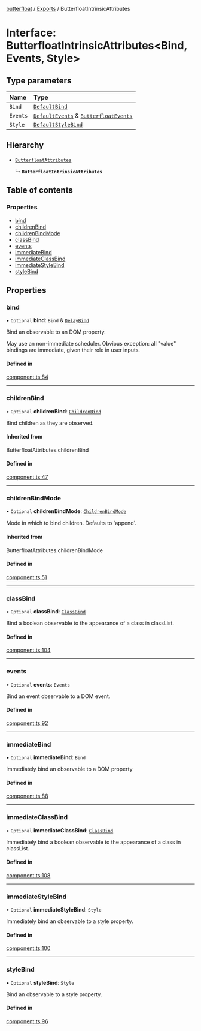 [butterfloat](../README.md) / [Exports](../modules.md) / ButterfloatIntrinsicAttributes

# Interface: ButterfloatIntrinsicAttributes\<Bind, Events, Style\>

## Type parameters

| Name | Type |
| :------ | :------ |
| `Bind` | [`DefaultBind`](../modules.md#defaultbind) |
| `Events` | [`DefaultEvents`](../modules.md#defaultevents) & [`ButterfloatEvents`](ButterfloatEvents.md) |
| `Style` | [`DefaultStyleBind`](../modules.md#defaultstylebind) |

## Hierarchy

- [`ButterfloatAttributes`](../modules.md#butterfloatattributes)

  ↳ **`ButterfloatIntrinsicAttributes`**

## Table of contents

### Properties

- [bind](ButterfloatIntrinsicAttributes.md#bind)
- [childrenBind](ButterfloatIntrinsicAttributes.md#childrenbind)
- [childrenBindMode](ButterfloatIntrinsicAttributes.md#childrenbindmode)
- [classBind](ButterfloatIntrinsicAttributes.md#classbind)
- [events](ButterfloatIntrinsicAttributes.md#events)
- [immediateBind](ButterfloatIntrinsicAttributes.md#immediatebind)
- [immediateClassBind](ButterfloatIntrinsicAttributes.md#immediateclassbind)
- [immediateStyleBind](ButterfloatIntrinsicAttributes.md#immediatestylebind)
- [styleBind](ButterfloatIntrinsicAttributes.md#stylebind)

## Properties

### bind

• `Optional` **bind**: `Bind` & [`DelayBind`](DelayBind.md)

Bind an observable to an DOM property.

May use an non-immediate scheduler. Obvious exception: all "value" bindings are immediate, given their role in user inputs.

#### Defined in

[component.ts:84](https://github.com/WorldMaker/butterfloat/blob/d39706f/component.ts#L84)

___

### childrenBind

• `Optional` **childrenBind**: [`ChildrenBind`](../modules.md#childrenbind)

Bind children as they are observed.

#### Inherited from

ButterfloatAttributes.childrenBind

#### Defined in

[component.ts:47](https://github.com/WorldMaker/butterfloat/blob/d39706f/component.ts#L47)

___

### childrenBindMode

• `Optional` **childrenBindMode**: [`ChildrenBindMode`](../modules.md#childrenbindmode)

Mode in which to bind children. Defaults to 'append'.

#### Inherited from

ButterfloatAttributes.childrenBindMode

#### Defined in

[component.ts:51](https://github.com/WorldMaker/butterfloat/blob/d39706f/component.ts#L51)

___

### classBind

• `Optional` **classBind**: [`ClassBind`](../modules.md#classbind)

Bind a boolean observable to the appearance of a class in classList.

#### Defined in

[component.ts:104](https://github.com/WorldMaker/butterfloat/blob/d39706f/component.ts#L104)

___

### events

• `Optional` **events**: `Events`

Bind an event observable to a DOM event.

#### Defined in

[component.ts:92](https://github.com/WorldMaker/butterfloat/blob/d39706f/component.ts#L92)

___

### immediateBind

• `Optional` **immediateBind**: `Bind`

Immediately bind an observable to a DOM property

#### Defined in

[component.ts:88](https://github.com/WorldMaker/butterfloat/blob/d39706f/component.ts#L88)

___

### immediateClassBind

• `Optional` **immediateClassBind**: [`ClassBind`](../modules.md#classbind)

Immediately bind a boolean observable to the appearance of a class in classList.

#### Defined in

[component.ts:108](https://github.com/WorldMaker/butterfloat/blob/d39706f/component.ts#L108)

___

### immediateStyleBind

• `Optional` **immediateStyleBind**: `Style`

Immediately bind an observable to a style property.

#### Defined in

[component.ts:100](https://github.com/WorldMaker/butterfloat/blob/d39706f/component.ts#L100)

___

### styleBind

• `Optional` **styleBind**: `Style`

Bind an observable to a style property.

#### Defined in

[component.ts:96](https://github.com/WorldMaker/butterfloat/blob/d39706f/component.ts#L96)

